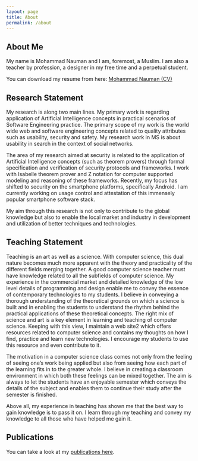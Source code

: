 ```yaml
---
layout: page
title: About
permalink: /about
---
```


## About Me 

My name is Mohammad Nauman and I am, foremost, a Muslim. I am also a teacher by profession, a designer in my free time and a perpetual student.

You can download my resume from here: [Mohammad Nauman (CV)](/nam-cv.pdf)

## Research Statement

My research is along two main lines. My primary work is regarding application of Artificial Intelligence concepts in practical scenarios of Software Engineering practice. The primary scope of my work is the world wide web and software engineering concepts related to quality attributes such as usability, security and safety. My research work in MS is about usability in search in the context of social networks.

The area of my research aimed at security is related to the application of Artificial Intelligence concepts (such as theorem provers) through formal specification and verification of security protocols and frameworks. I work with Isabelle theorem prover and Z notation for computer supported modeling and reasoning of these frameworks. Recently, my focus has shifted to security on the smartphone platforms, specifically Android. I am currently working on usage control and attestation of this immensely popular smartphone software stack.

My aim through this research is not only to contribute to the global knowledge but also to enable the local market and industry in development and utilization of better techniques and technologies.

## Teaching Statement

Teaching is an art as well as a science. With computer science, this dual nature becomes much more apparent with the theory and practicality of the different fields merging together. A good computer science teacher must have knowledge related to all the subfields of computer science. My experience in the commercial market and detailed knowledge of the low level details of programming and design enable me to convey the essence of contemporary technologies to my students. I believe in conveying a thorough understanding of the theoretical grounds on which a science is built and in enabling the students to understand the rhythm behind the practical applications of these theoretical concepts. The right mix of science and art is a key element in learning and teaching of computer science. Keeping with this view, I maintain a web site2 which offers resources related to computer science and contains my thoughts on how I find, practice and learn new technologies. I encourage my students to use this resource and even contribute to it.

The motivation in a computer science class comes not only from the feeling of seeing one’s work being applied but also from seeing how each part of the learning fits in to the greater whole. I believe in creating a classroom environment in which both these feelings can be mixed together. The aim is always to let the students have an enjoyable semester which conveys the details of the subject and enables them to continue their study after the semester is finished.

Above all, my experience in teaching has shown me that the best way to gain knowledge is to pass it on. I learn through my teaching and convey my knowledge to all those who have helped me gain it.

## Publications

You can take a look at my [publications here](/publications).


